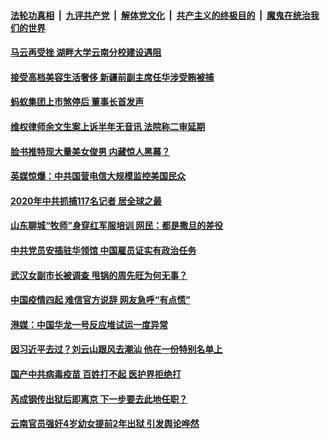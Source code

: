 

####  [法轮功真相](../../../../basic/blob/master/README.md?t=12162302) &nbsp;|&nbsp; [九评共产党](../../../../9ping.md/blob/master/README.md?t=12162302) &nbsp;|&nbsp; [解体党文化](../../../../jtdwh.md/blob/master/README.md?t=12162302)  &nbsp;|&nbsp; [共产主义的终极目的](../../../../gczydzjmd.md/blob/master/README.md?t=12162302) &nbsp;|&nbsp; [魔鬼在统治我们的世界](../../../../mgztzwmdsj.md/blob/master/README.md?t=12162302) 

#### [马云再受挫 湖畔大学云南分校建设遇阻](../pages/soh5/454216.md?t=12162302) 
#### [接受高档美容生活奢侈 新疆前副主席任华涉受贿被捕](../pages/soh5/454189.md?t=12162302) 
#### [蚂蚁集团上市煞停后 董事长首发声](../pages/soh5/454192.md?t=12162302) 
#### [维权律师余文生案上诉半年无音讯 法院称二审延期](../pages/soh5/454168.md?t=12162302) 
#### [脸书推特现大量美女俊男 内藏惊人黑幕？](../pages/soh5/454177.md?t=12162302) 
#### [英媒惊爆：中共国营电信大规模监控美国民众](../pages/soh5/454156.md?t=12162302) 
#### [2020年中共抓捕117名记者 居全球之最](../pages/soh5/454114.md?t=12162302) 
#### [山东聊城“牧师”身穿红军服培训  网民：都是撒旦的差役](../pages/soh5/454141.md?t=12162302) 
#### [中共党员安插驻华领馆 中国雇员证实有政治任务](../pages/soh5/454120.md?t=12162302) 
#### [武汉女副市长被调查  甩锅的周先旺为何无事？](../pages/soh5/454075.md?t=12162302) 
#### [中国疫情四起 难信官方说辞 网友急呼“有点慌”](../pages/soh5/454066.md?t=12162302) 
#### [港媒：中国华龙一号反应堆试运一度异常](../pages/soh5/454063.md?t=12162302) 
#### [因习近平去过？刘云山跟风去潮汕 他在一份特别名单上](../pages/soh5/454012.md?t=12162302) 
#### [国产中共病毒疫苗 百姓打不起 医护界拒绝打](../pages/soh5/453964.md?t=12162302) 
#### [芮成钢传出狱后即离京 下一步要去此地任职？](../pages/soh5/453961.md?t=12162302) 
#### [云南官员强奸4岁幼女提前2年出狱 引发舆论哗然](../pages/soh5/453787.md?t=12162302) 
